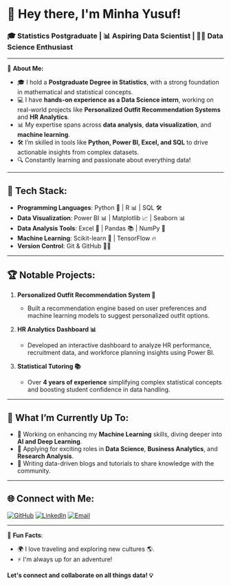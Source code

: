 # 👋 Hey there, I'm **Minha Yusuf**!

### 🎓 **Statistics Postgraduate** | 📊 **Aspiring Data Scientist** | 🧑‍💻 **Data Science Enthusiast** 

---
🔎 **About Me:**

- 🎓 I hold a **Postgraduate Degree in Statistics**, with a strong foundation in mathematical and statistical concepts.
- 💻 I have **hands-on experience as a Data Science intern**, working on real-world projects like **Personalized Outfit Recommendation Systems** and **HR Analytics**.
- 📊 My expertise spans across **data analysis**, **data visualization**, and **machine learning**.
- 🛠 I’m skilled in tools like **Python, Power BI, Excel, and SQL** to drive actionable insights from complex datasets.
- 🔍 Constantly learning and passionate about everything data! 

---

## 🔧 **Tech Stack:**

- **Programming Languages**: Python 🐍 | R 📊 | SQL 🛠
- **Data Visualization**: Power BI 📊 | Matplotlib 📈 | Seaborn 📊
- **Data Analysis Tools**: Excel 📑 | Pandas 📚 | NumPy 🧮
- **Machine Learning**: Scikit-learn 🤖 | TensorFlow 🔥
- **Version Control**: Git & GitHub 🧑‍💻
  
---

## 🏆 **Notable Projects:**

1. **Personalized Outfit Recommendation System 👗** 
   - Built a recommendation engine based on user preferences and machine learning models to suggest personalized outfit options.

2. **HR Analytics Dashboard 📊**
   - Developed an interactive dashboard to analyze HR performance, recruitment data, and workforce planning insights using Power BI.

3. **Statistical Tutoring 📚**
   - Over **4 years of experience** simplifying complex statistical concepts and boosting student confidence in data handling.

---

## 🚀 **What I’m Currently Up To:**

- 🤖 Working on enhancing my **Machine Learning** skills, diving deeper into **AI and Deep Learning**.
- 💼 Applying for exciting roles in **Data Science**, **Business Analytics**, and **Research Analysis**. 
- 📝 Writing data-driven blogs and tutorials to share knowledge with the community. 

---

## 🌐 **Connect with Me:**

[![GitHub](https://img.shields.io/badge/GitHub-181717?style=for-the-badge&logo=github)](https://github.com/minhayusuf)
[![LinkedIn](https://img.shields.io/badge/LinkedIn-0077B5?style=for-the-badge&logo=linkedin)](https://www.linkedin.com/in/minha-kt-275967233/)
[![Email](https://img.shields.io/badge/Email-D14836?style=for-the-badge&logo=gmail&logoColor=white)](mailto:minhakolothumthodi@gmail.com)


---

👀 **Fun Facts**:

- 🌍 I love traveling and exploring new cultures 🌎.
- ⚡ I'm always up for an adventure!
  
**Let's connect and collaborate on all things data! 💡**

<!---
minhayusuf/minhayusuf is a ✨ special ✨ repository because its `README.md` (this file) appears on your GitHub profile.
You can click the Preview link to take a look at your changes.
--->
